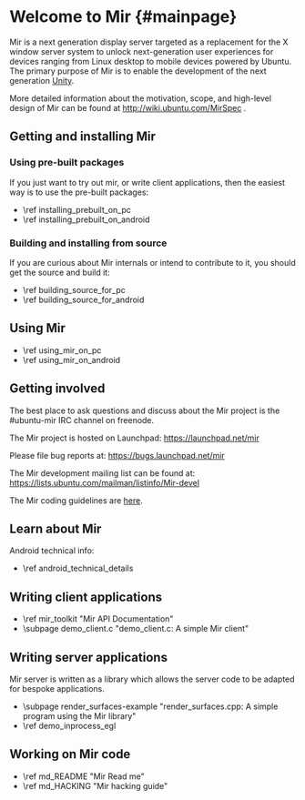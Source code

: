 Welcome to Mir {#mainpage}
==============

Mir is a next generation display server targeted as a replacement for the X
window server system to unlock next-generation user experiences for devices
ranging from Linux desktop to mobile devices powered by Ubuntu. The primary
purpose of Mir is to enable the development of the next generation
[Unity](http://unity.ubuntu.com).

More detailed information about the motivation, scope, and high-level design
of Mir can be found at http://wiki.ubuntu.com/MirSpec .

Getting and installing Mir
--------------------------

### Using pre-built packages

If you just want to try out mir, or write client applications, then the easiest
way is to use the pre-built packages:

 - \ref installing_prebuilt_on_pc
 - \ref installing_prebuilt_on_android

### Building and installing from source

If you are curious about Mir internals or intend to contribute to it, you should
get the source and build it:

 - \ref building_source_for_pc
 - \ref building_source_for_android

Using Mir
---------

 - \ref using_mir_on_pc
 - \ref using_mir_on_android

Getting involved
----------------

The best place to ask questions and discuss about the Mir project is the
#ubuntu-mir IRC channel on freenode.

The Mir project is hosted on Launchpad: https://launchpad.net/mir

Please file bug reports at: https://bugs.launchpad.net/mir

The Mir development mailing list can be found at: https://lists.ubuntu.com/mailman/listinfo/Mir-devel

The Mir coding guidelines are [here](cppguide/index.html).

Learn about Mir
----------------
Android technical info:
 - \ref android_technical_details

Writing client applications
---------------------------

 - \ref mir_toolkit "Mir API Documentation"
 - \subpage demo_client.c "demo_client.c: A simple Mir client"

Writing server applications
---------------------------

Mir server is written as a library which allows the server code to be adapted
for bespoke applications.

 - \subpage render_surfaces-example "render_surfaces.cpp: A simple program using the Mir library"
 - \ref demo_inprocess_egl

Working on Mir code
-------------------

 - \ref md_README  "Mir Read me"
 - \ref md_HACKING "Mir hacking guide"
